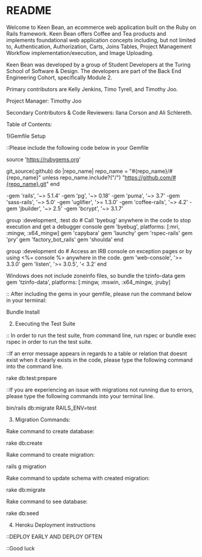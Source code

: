 # README

Welcome to Keen Bean, an ecommerce web application built on the Ruby on Rails framework. Keen Bean offers Coffee and Tea products and implements foundational web application concepts including, but not limited to, Authentication, Authorization, Carts, Joins Tables, Project Management Workflow implementation/execution, and Image Uploading.

Keen Bean was developed by a group of Student Developers at the Turing School of Software & Design. The developers are part of the Back End Engineering Cohort, specifically Module 2.

Primary contributors are Kelly Jenkins, Timo Tyrell, and Timothy Joo.

Project Manager: Timothy Joo

Secondary Contributors & Code Reviewers: Ilana Corson and Ali Schlereth.

Table of Contents:

1)Gemfile Setup

::Please include the following code below in your Gemfile

source 'https://rubygems.org'

git_source(:github) do |repo_name|
  repo_name = "#{repo_name}/#{repo_name}" unless repo_name.include?("/")
  "https://github.com/#{repo_name}.git"
end

  -gem 'rails', '~> 5.1.4'
  -gem 'pg', '~> 0.18'
  -gem 'puma', '~> 3.7'
  -gem 'sass-rails', '~> 5.0'
  -gem 'uglifier', '>= 1.3.0'
  -gem 'coffee-rails', '~> 4.2'
  -gem 'jbuilder', '~> 2.5'
  -gem 'bcrypt', '~> 3.1.7'

  group :development, :test do
    # Call 'byebug' anywhere in the code to stop execution and get a debugger console
    gem 'byebug', platforms: [:mri, :mingw, :x64_mingw]
    gem 'capybara'
    gem 'launchy'
    gem 'rspec-rails'
    gem 'pry'
    gem 'factory_bot_rails'
    gem 'shoulda'
  end

  group :development do
    # Access an IRB console on exception pages or by using <%= console %> anywhere in the code.
    gem 'web-console', '>= 3.3.0'
    gem 'listen', '>= 3.0.5', '< 3.2'
  end

Windows does not include zoneinfo files, so bundle the tzinfo-data gem
gem 'tzinfo-data', platforms: [:mingw, :mswin, :x64_mingw, :jruby]

:: After including the gems in your gemfile, please run the command below in your terminal:

Bundle Install



2) Executing the Test Suite

:: In order to run the test suite, from command line, run rspec or bundle exec rspec in order to run the test suite.

::If an error message appears in regards to a table or relation that doesnt exist when it clearly exists in the code, please type the following command into the command line.

rake db:test:prepare  

::If you are experiencing an issue with migrations not running due to errors, please type the following commands into your terminal line.

bin/rails db:migrate RAILS_ENV=test


3) Migration Commands:

Rake command to create database:

rake db:create

Rake command to create migration:

rails g migration

Rake command to update schema with created migration:

rake db:migrate

Rake command to see database:

rake db:seed

4) Heroku Deployment instructions

::DEPLOY EARLY AND DEPLOY OFTEN

::Good luck
